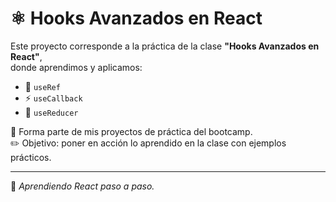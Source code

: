 # ⚛️ Hooks Avanzados en React

Este proyecto corresponde a la práctica de la clase **"Hooks Avanzados en React"**,  
donde aprendimos y aplicamos:

- 🔗 `useRef`
- ⚡ `useCallback`
- 🔄 `useReducer`

📂 Forma parte de mis proyectos de práctica del bootcamp.  
✏️ Objetivo: poner en acción lo aprendido en la clase con ejemplos prácticos.

---
🚀 *Aprendiendo React paso a paso.*